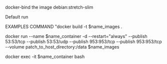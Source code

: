 docker-bind the image debian:stretch-slim

Default run

EXAMPLES COMMAND "docker build -t $name_images .

docker run --name $name_container -d --restart="always" --publish 53:53/tcp --publish 53:53/udp --publish 953:953/tcp --publish 953:953/tcp --volume patch_to_host_directory:/data $name_images

docker exec -it $name_container bash

